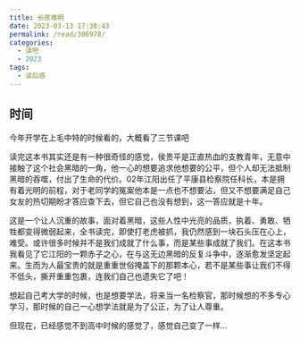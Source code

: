 ```yaml
---
title: 长夜难明
date: 2023-03-13 17:38:43
permalink: /read/306978/
categories:
  - 读吧
  - 2023
tags:
  - 读后感
---
```


## 时间

今年开学在上毛中特的时候看的，大概看了三节课吧

<!-- more -->

读完这本书其实还是有一种很奇怪的感觉，侯贵平是正直热血的支教青年，无意中接触了这个社会黑暗的一角，他一心的想要追求他想要的公平，但个人却无法抵制黑暗的吞噬，付出了生命的代价。02年江阳出任了平康县检察院任科长，本是拥有着光明的前程，对于老同学的冤案他本是一点也不想要沾，但又不想要满足自己女友的热切期盼才答应查下去，但它自己也没有想到，这一答应就是十年。

这是一个让人沉重的故事，面对着黑暗，这些人性中光亮的品质，执着、勇敢、牺牲都变得微弱起来，全书读完，即使打老虎被抓，我仍然感到一块石头压在心上，难受。或许很多时候并不是我们成就了什么事，而是某些事成就了我们。在这本书我看见了它江阳的一颗赤子之心，在与这无边黑暗的反复斗争中，逐渐愈发坚定起来。生而为人最宝贵的就是重重世俗掩盖下的那颗本心，若不是某些事让我们不得不低头，撕开重重包裹，连我们自己也遗失它了吧！

想起自己考大学的时候，也是想要学法，将来当一名检察官，那时候想的不多专心学习，那时候的自己一心想学法就是为了公正，为了让人尊重。

但现在，已经感觉不到高中时候的感觉了，感觉自己变了一样...

